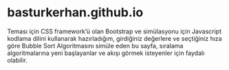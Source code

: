 # basturkerhan.github.io

Teması için CSS framework’ü olan Bootstrap ve simülasyonu için Javascript kodlama dilini kullanarak hazırladığım, girdiğiniz değerlere ve seçtiğiniz hıza göre Bubble Sort Algoritmasını simüle eden bu sayfa, sıralama algoritmalarına yeni başlayanlar ve akışı görmek isteyenler için faydalı olabilir.
